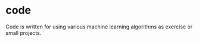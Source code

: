 # code
Code is written for using various machine learning algorithms as exercise or small projects.  
